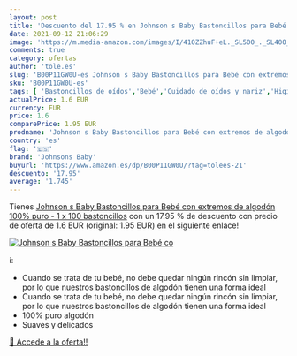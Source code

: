 ```yaml
---
layout: post
title: 'Descuento del 17.95 % en Johnson s Baby Bastoncillos para Bebé co'
date: 2021-09-12 21:06:29
image: 'https://m.media-amazon.com/images/I/41OZZhuF+eL._SL500_._SL400_.jpg'
comments: true
category: ofertas
author: 'tole.es'
slug: 'B00P11GW0U-es Johnson s Baby Bastoncillos para Bebé con extremos de...'
sku: 'B00P11GW0U-es'
tags: [ 'Bastoncillos de oídos','Bebé','Cuidado de oídos y nariz','Higiene','Higiene y cuidado','bebé','johnsons baby', ]
actualPrice: 1.6 EUR
currency: EUR
price: 1.6
comparePrice: 1.95 EUR
prodname: 'Johnson s Baby Bastoncillos para Bebé con extremos de algodón 100% puro - 1 x 100 bastoncillos'
country: 'es'
flag: '🇪🇸'
brand: 'Johnsons Baby'
buyurl: 'https://www.amazon.es/dp/B00P11GW0U/?tag=tolees-21'
descuento: '17.95'
average: '1.745'
---
```


Tienes [Johnson s Baby Bastoncillos para Bebé con extremos de algodón 100% puro - 1 x 100 bastoncillos](https://www.amazon.es/dp/B00P11GW0U/?tag=tolees-21) con un 17.95 % de descuento con precio de oferta de 1.6 EUR (original: 1.95 EUR) en el siguiente enlace!

[![Johnson s Baby Bastoncillos para Bebé co](https://m.media-amazon.com/images/I/41OZZhuF+eL._SL500_._SL400_.jpg)](https://www.amazon.es/dp/B00P11GW0U/?tag=tolees-21)

ℹ️:

- Cuando se trata de tu bebé, no debe quedar ningún rincón sin limpiar, por lo que nuestros bastoncillos de algodón tienen una forma ideal
- Cuando se trata de tu bebé, no debe quedar ningún rincón sin limpiar, por lo que nuestros bastoncillos de algodón tienen una forma ideal
- 100% puro algodón
- Suaves y delicados

[🛒 Accede a la oferta!!](https://www.amazon.es/dp/B00P11GW0U/?tag=tolees-21)
